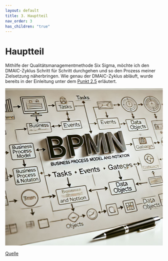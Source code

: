 ```yaml
---
layout: default
title: 3. Hauptteil
nav_order: 3
has_children: "true"
---
```

# Hauptteil

Mithilfe der Qualitätsmanagementmethode Six Sigma, möchte ich den DMAIC-Zyklus Schritt für Schritt durchgehen und so den Prozess meiner Zielsetzung näherbringen. 
Wie genau der DMAIC-Zyklus abläuft, wurde bereits in der Einleitung unter dem [Punkt 2.5](../Einleitung/25_projektmanagement-methode.md#six-sigma) erläutert.

![BPMN](../../ressources/images/bpmn.png)

[Quelle](../Quellverzeichnis/index.md)



